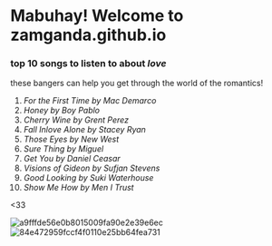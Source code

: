 # Mabuhay! Welcome to zamganda.github.io
### top 10 songs to listen to about *love*
these bangers can help you get through the world of the romantics!

1. *For the First Time by Mac Demarco*
2. *Honey by Boy Pablo*
3. *Cherry Wine by Grent Perez*
4. *Fall Inlove Alone by Stacey Ryan*
5. *Those Eyes by New West*
6. *Sure Thing by Miguel*
7.  *Get You by Daniel Ceasar*
8. *Visions of Gideon by Sufjan Stevens*
9. *Good Looking by Suki Waterhouse*
10. *Show Me How by Men I Trust*

 <33

![a9fffde56e0b8015009fa90e2e39e6ec](https://user-images.githubusercontent.com/118236834/202226170-ddfa2816-b890-4a07-b962-8a9c2c1aa8cc.jpg) ![84e472959fccf4f0110e25bb64fea731](https://user-images.githubusercontent.com/118236834/202227165-7e300c03-f532-4f5c-8d60-658178093acc.jpg)
